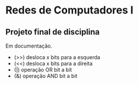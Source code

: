 # Redes de Computadores I
## Projeto final de disciplina

Em documentação.

* (>>) desloca x bits para a esquerda
* (<<) desloca x bits para a direita
* (|) operação OR bit a bit
* (&) operação AND bit a bit